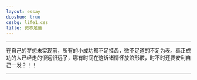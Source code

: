 ```yaml
---
layout: essay
duoshuo: true
cssbg: life1.css
title: 微不足道
---
```


----------
在自己的梦想未实现前，所有的小成功都不足挂齿，微不足道的不足为表。真正成功的人已经走的很远很远了，哪有时间在这诉诸情怀放浪形骸，时不时还要安利自己一发？！！

---------

